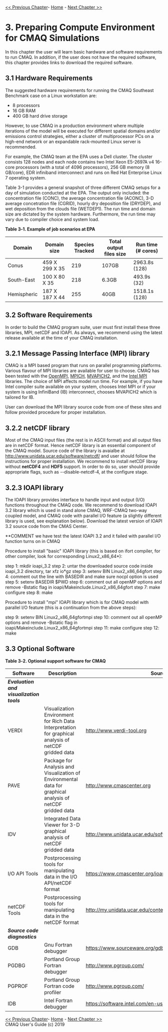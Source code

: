 
<!-- BEGIN COMMENT -->

 [<< Previous Chapter](CMAQ_UG_ch02_program_structure.md)- [Home](README.md) - [Next Chapter >>](CMAQ_UG_ch04_model_inputs.md)

<!-- END COMMENT -->

# 3. Preparing Compute Environment for CMAQ Simulations

In this chapter the user will learn basic hardware and software requirements to run CMAQ. In addition, if the user does not have the required software, this chapter provides links to download the required software. 

## 3.1 Hardware Requirements

The suggested hardware requirements for running the CMAQ Southeast Benchmark case on a Linux workstation are:

-   8 processors
-   16 GB RAM
-   400 GB hard drive storage

However, to use CMAQ in a production environment where multiple iterations of the model will be executed for different spatial domains and/or emissions control strategies, either a cluster of multiprocessor PCs on a high-end network or an expandable rack-mounted Linux server is recommended.

For example, the CMAQ team at the EPA uses a Dell cluster. The cluster consists 128 nodes and each node contains two Intel Xeon E5-2697A v4 16-core processors (with a total of 4096 processors), 256 GB memory (8 GB/core), EDR infiniband interconnect and runs on Red Hat Enterprise Linux 7 operating system.

Table 3-1 provides a general snapshot of three different CMAQ setups for a day of simulation conducted at the EPA. The output only included: the concentration file (CONC), the average concentration file (ACONC), 3-D average concetration file (CGRID), hourly dry deposition file (DRYDEP), and wet deposition from the clouds file (WETDEP1). The run time and domain size are dictated by the system hardware. Furthermore, the run time may vary due to compiler choice and system load.

**Table 3‑1. Example of job scenarios at EPA**

|**Domain**|**Domain size**|**Species Tracked**| **Total output files size** | **Run time (# cores)**  | 
|------------|--------------------------|---|-------|--|
| Conus | 459 X 299 X 35 | 219 | 107GB | 2963.8s (128) |
| South-East | 100 X 80 X 35| 218 | 6.3GB | 493.9s (32) |
| Hemispheric | 187 X 187 X 44 | 255 | 40GB | 1518.1s (128) |

## 3.2 Software Requirements

In order to build the CMAQ program suite, user must first install these three libraries, MPI, netCDF and IOAPI. As always, we recommend using the latest release available at the time of your CMAQ installation.


## 3.2.1 Message Passing Interface (MPI) library

CMAQ is a MPI based program that runs on parallel programming platforms. Various flavour of MPI libraries are available for user to choose. CMAQ has been tested with the [OpenMPI](https://www.open-mpi.org), [MPICH](https://www.mpich.org/downloads), [MVAPICH2](http://mvapich.cse.ohio-state.edu), and the [Intel MPI](https://software.intel.com/en-us/intel-mpi-library) libraries. The choice of MPI affects model run time. For example, if you have Intel compiler suite available on your system, chooses Intel MPI or if your system is using InfiniBand (IB) interconnect, chooses MVAPICH2 which is tailored for IB.

User can download the MPI library source code from one of these sites and follow provided procedure for proper installation.

## 3.2.2 netCDF library

Most of the CMAQ input files (the rest is in ASCII format) and all output files are in netCDF format. Hence netCDF library is an essential component of the CMAQ model. Source code of the library is avaialbe at http://www.unidata.ucar.edu/software/netcdf/ and user should follow the instructions for proper installation. We recommend to install netCDF libray without **netCDF4** and **HDF5** support. In order to do so, user should provide appropriate flags, such as --disable-netcdf-4, at the configure stage.

## 3.2.3 IOAPI library

The IOAPI library provides interface to handle input and output (I/O) functions throughout the CMAQ code. We recommend to download IOAPI 3.2 library which is used in stand alone CMAQ, WRF-CMAQ two-way coupled model, and CMAQ code with parallel I/O feature (a slightly different library is used, see explanation below). Download the latest version of IOAPI 3.2 source code from the CMAS Center.

**COMMENT we have test the latest IOAPI 3.2 and it failed with parallel I/O function turns on in CMAQ

Procedure to install "basic" IOAPI library (this is based on ifort compiler, for other compiler, look for corresponding Linux2_x86_64*):

step 1: mkdir ioapi_3.2
step 2: untar the downloaded source code inside ioapi_3.2 directory, tar xfz io*gz
step 3: setenv BIN Linux2_x86_64gfort
step 4: comment out the line with BASEDIR and make sure nocpl option is used
step 5: setenv BASEDIR $PWD
step 6: comment out all openMP options and remove -Bstatic flag in ioapi/Makeinclude.Linux2_x86_64gfort
step 7: make configure
step 8: make

Procedure to install "mpi" IOAPI library which is for CMAQ model with parallel I/O feature (this is a continuation from the above steps):

step 9: setenv BIN Linux2_x86_64gfortmpi
step 10: comment out all openMP options and remove -Bstatic flag in ioapi/Makeinclude.Linux2_x86_64gfortmpi
step 11: make configure
step 12: make

## 3.3 Optional Software

**Table 3‑2. Optional support software for CMAQ**

|**Software**|**Description**|     **Source**    |
|------------|-------------------------------|---------------------------------------------|
|***Evaluation and visualization tools***| | |
|VERDI|Visualization Environment for Rich Data Interpretation for graphical analysis of netCDF gridded data|[<http://www.verdi-tool.org>](http://www.verdi-tool.org/)|
|PAVE|Package for Analysis and Visualization of Environmental data for graphical analysis of netCDF gridded data|[<http://www.cmascenter.org>](http://www.cmascenter.org/)|
|IDV|Integrated Data Viewer for 3-D graphical analysis of netCDF gridded data|[<http://www.unidata.ucar.edu/software/idv/>](http://www.unidata.ucar.edu/software/idv/)|
|I/O API Tools|Postprocessing tools for manipulating data in the I/O API/netCDF format|[<https://www.cmascenter.org/ioapi/>](https://www.cmascenter.org/ioapi/)|
|netCDF Tools|Postprocessing tools for manipulating data in the netCDF format|[<http://my.unidata.ucar.edu/content/software/netcdf/index.html>](http://my.unidata.ucar.edu/content/software/netcdf/index.html)|
| ***Source code diagnostics*** |
|GDB|Gnu Fortran debugger|[<https://www.sourceware.org/gdb/>](https://www.sourceware.org/gdb/)|
|PGDBG|Portland Group Fortran debugger|[<http://www.pgroup.com/>](http://www.pgroup.com/)|
|PGPROF|Portland Group Fortran code profiler|[<http://www.pgroup.com/>](http://www.pgroup.com/)|
|IDB|Intel Fortran debugger|[<https://software.intel.com/en-us/articles/idb-linux>](https://software.intel.com/en-us/articles/idb-linux)|



<!-- BEGIN COMMENT -->

 [<< Previous Chapter](CMAQ_UG_ch02_program_structure.md)- [Home](README.md) - [Next Chapter >>](CMAQ_UG_ch04_model_inputs.md)<br>
CMAQ User's Guide (c) 2019<br>

<!-- END COMMENT -->
